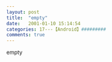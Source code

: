 ```yaml
---
layout: post
title:  "empty"
date:   2001-01-10 15:14:54
categories: 17---【Android】#########
comments: true
---
```

empty
